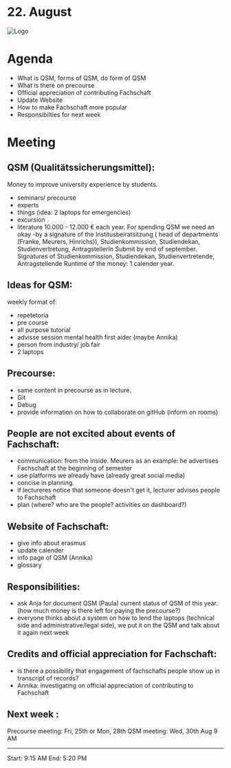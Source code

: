 # 22. August

![Logo](logo.jpg)

# Agenda
- What is QSM, forms of QSM, do form of QSM
- What is there on precourse
- Official appreciation of contributing Fachschaft
- Update Website
- How to make Fachschaft more popular
- Responsibilties for next week 

# Meeting

## QSM (Qualitätssicherungsmittel):
Money to improve university experience by students. 
- seminars/ precourse
- experts
- things (idea: 2 laptops for emergencies)
- excursion
- literature
10.000 - 12.000 € each year. 
For spending QSM we need an okay -by a signature of the Institusbeiratsitzung ( head of departments (Franke, Meurers, Hinrichs)), Studienkommission, Studiendekan, Studienvertretung, AntragstellerIn
Submit by end of september.
Signatures of Studienkommission, Studiendekan, Studienvertretende, Antragstellende
Runtime of the money: 1 calender year. 


## Ideas for QSM:
weekly format of:
- repetetoria 
- pre course 
- all purpose tutorial   
- advisse session mental health first aider (maybe Annika)
- person from industry/ job fair 
- 2 laptops 

## Precourse: 
- same content in precourse as in lecture. 
- Git 
- Debug 
- provide information on how to collaborate on gitHub  (inform on rooms)

## People are not excited about events of Fachschaft:
- communication: from the inside. Meurers as an example: he advertises Fachschaft at the beginning of semester
- use platforms we already have (already great social media)
- concise in planning. 
- if lectureres notice that someone doesn't get it, lecturer advises people to Fachschaft 
- plan (where? who are the people? activities on dashboard?)

## Website of Fachschaft:
- give info about erasmus
- update calender
- info page of QSM (Annika)
- glossary 


## Responsibilities: 
- ask Anja for document QSM (Paula) current status of QSM of this year. (how much money is there left for paying the precourse?) 
- everyone thinks about a system on how to lend the laptops (technical side and administrative/legal side), we put it on the QSM and talk about it again
  next week

## Credits and official appreciation for Fachschaft:
- is there a possibility that engagement of fachschafts people show up in transcript of records?
- Annika: investigating on official appreciation of contributing to Fachschaft

## Next week : 
Precourse meeting: Fri, 25th or Mon, 28th 
QSM meeting: Wed, 30th Aug 9 AM


---

Start: 9:15 AM 
End: 5:20 PM

